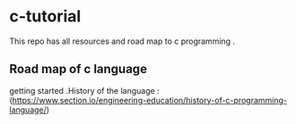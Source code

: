 # c-tutorial
This repo has all resources and road map to c programming .


## Road map of c language
 
 getting started 
 .History of the language :
 (https://www.section.io/engineering-education/history-of-c-programming-language/)
